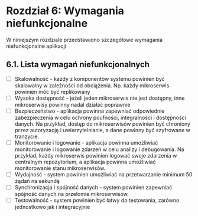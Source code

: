 # Rozdział 6: Wymagania niefunkcjonalne

W niniejszym rozdziale przedstawiono szczegółowe wymagania niefunkcjonalne aplikacji

## 6.1. Lista wymagań niefunkcjonalnych

- [ ] Skalowalność - każdy z komponentów systemu powinien być skalowalny w zależności od obciążenia. Np. każdy
  mikroserwis powinien móc być replikowany
- [ ] Wysoka dostępność - jeżeli jeden mikroserwis nie jest dostępny, inne mikroserwisy powinny nadal działać poprawnie
- [ ] Bezpieczeństwo - aplikacja powinna zapewniać odpowiednie zabezpieczenia w celu ochrony poufności, integralności i
  dostępności danych. Na przykład, dostęp do mikroserwisów powinien być chroniony przez autoryzację i uwierzytelnianie,
  a dane powinny być szyfrowane w tranzycie.
- [ ] Monitorowanie i logowanie - aplikacja powinna umożliwiać monitorowanie i logowanie zdarzeń w celu analizy i
  debugowania. Na przykład, każdy mikroserwis powinien logować swoje zdarzenia w centralnym repozytorium, a aplikacja
  powinna umożliwiać monitorowanie stanu mikroserwisów.
- [ ] Wydajność - system powinien umożliwiać na przetwarzanie minimum 50 żądań na sekundę
- [ ] Synchronizacja i spójność danych - system powinien zapewniać spójność danych na przełomie mikroserwisów.
- [ ] Testowalność - system powinien być łatwy do testowania, zarówno jednostkowo jak i integracyjnie

